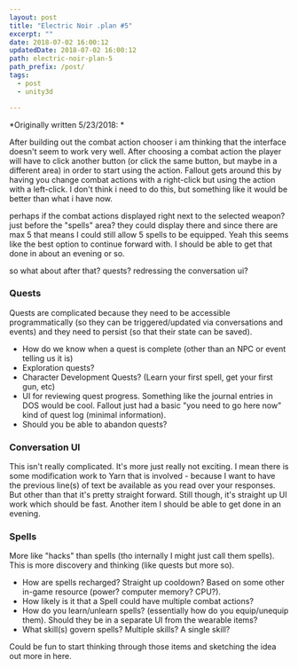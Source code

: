 ```yaml
---
layout: post
title: "Electric Noir .plan #5"
excerpt: ""
date: 2018-07-02 16:00:12
updatedDate: 2018-07-02 16:00:12
path: electric-noir-plan-5
path_prefix: /post/
tags:
  - post
  - unity3d

---
```


*Originally written 5/23/2018: *

After building out the combat action chooser i am thinking that the interface doesn't seem to work very well. After choosing a combat action the player will have to click another button (or click the same button, but maybe in a different area) in order to start using the action. Fallout gets around this by having you change combat actions with a right-click but using the action with a left-click. I don't think i need to do this, but something like it would be better than what i have now.

perhaps if the combat actions displayed right next to the selected weapon? just before the "spells" area? they could display there and since there are max 5 that means I could still allow 5 spells to be equipped. Yeah this seems like the best option to continue forward with. I should be able to get that done in about an evening or so.

so what about after that? quests? redressing the conversation ui?
### Quests

Quests are complicated because they need to be accessible programmatically (so they can be triggered/updated via conversations and events) and they need to persist (so that their state can be saved).

- How do we know when a quest is complete (other than an NPC or event telling us it is)
- Exploration quests?
- Character Development Quests? (Learn your first spell, get your first gun, etc)
- UI for reviewing quest progress. Something like the journal entries in DOS would be cool. Fallout just had a basic "you need to go here now" kind of quest log (minimal information).
- Should you be able to abandon quests?
### Conversation UI

This isn't really complicated. It's more just really not exciting. I mean there is some modification work to Yarn that is involved - because I want to have the previous line(s) of text be available as you read over your responses. But other than that it's pretty straight forward. Still though, it's straight up UI work which should be fast. Another item I should be able to get done in an evening.
### Spells

More like "hacks" than spells (tho internally I might just call them spells). This is more discovery and thinking (like quests but more so).

- How are spells recharged? Straight up cooldown? Based on some other in-game resource (power? computer memory? CPU?).
- How likely is it that a Spell could have multiple combat actions?
- How do you learn/unlearn spells? (essentially how do you equip/unequip them). Should they be in a separate UI from the wearable items?
- What skill(s) govern spells? Multiple skills? A single skill?

Could be fun to start thinking through those items and sketching the idea out more in here.